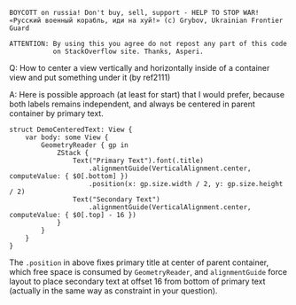 ```
BOYCOTT on russia! Don't buy, sell, support - HELP TO STOP WAR!
«Русский военный корабль, иди на хуй!» (c) Grybov, Ukrainian Frontier Guard

ATTENTION: By using this you agree do not repost any part of this code
           on StackOverflow site. Thanks, Asperi.
```

Q: How to center a view vertically and horizontally inside of a container view and put something under it (by ref2111)

A: Here is possible approach (at least for start) that I would prefer, because both labels remains independent, and always be centered in parent container by primary text.



```
struct DemoCenteredText: View {
    var body: some View {
        GeometryReader { gp in
            ZStack {
                Text("Primary Text").font(.title)
                    .alignmentGuide(VerticalAlignment.center, computeValue: { $0[.bottom] })
                    .position(x: gp.size.width / 2, y: gp.size.height / 2)
                Text("Secondary Text")
                    .alignmentGuide(VerticalAlignment.center, computeValue: { $0[.top] - 16 })
            }
        }
    }
}
```

The `.position` in above fixes primary title at center of parent container, which free space is consumed by `GeometryReader`, and `alignmentGuide` force layout to place secondary text at offset 16 from bottom of primary text (actually in the same way as constraint in your question).

